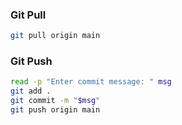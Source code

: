 ### Git Pull
```bash
git pull origin main
```  
### Git Push
```bash
read -p "Enter commit message: " msg
git add .
git commit -m "$msg"
git push origin main
```  
